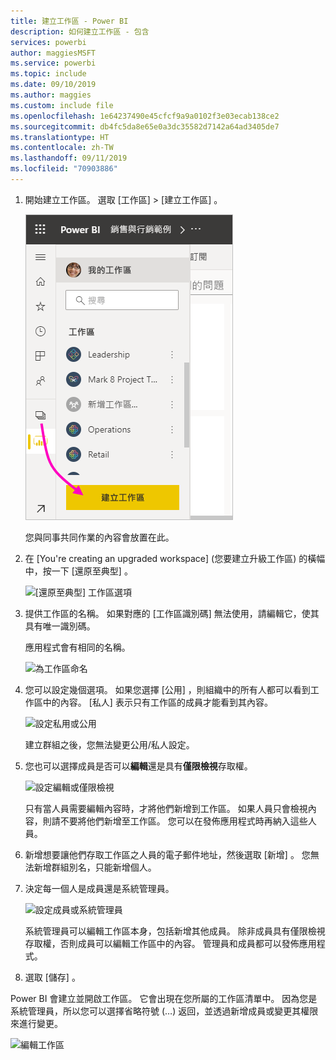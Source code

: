 ```yaml
---
title: 建立工作區 - Power BI
description: 如何建立工作區 - 包含
services: powerbi
author: maggiesMSFT
ms.service: powerbi
ms.topic: include
ms.date: 09/10/2019
ms.author: maggies
ms.custom: include file
ms.openlocfilehash: 1e64237490e45cfcf9a9a0102f3e03ecab138ce2
ms.sourcegitcommit: db4fc5da8e65e0a3dc35582d7142a64ad3405de7
ms.translationtype: HT
ms.contentlocale: zh-TW
ms.lasthandoff: 09/11/2019
ms.locfileid: "70903886"
---
```

1. 開始建立工作區。 選取 [工作區]   > [建立工作區]  。 
   
     ![建立工作區](media/powerbi-service-create-app-workspace/power-bi-workspace-create.png)
   
    您與同事共同作業的內容會放置在此。

2. 在 [You're creating an upgraded workspace] \(您要建立升級工作區\)  的橫幅中，按一下 [還原至典型]  。 

    ![[還原至典型] 工作區選項](media/powerbi-service-create-app-workspace/power-bi-revert-classic-workspace.png)

3. 提供工作區的名稱。 如果對應的 [工作區識別碼]  無法使用，請編輯它，使其具有唯一識別碼。
   
     應用程式會有相同的名稱。
   
     ![為工作區命名](media/powerbi-service-create-app-workspace/power-bi-apps-create-workspace-name.png)

3. 您可以設定幾個選項。 如果您選擇 [公用]  ，則組織中的所有人都可以看到工作區中的內容。 [私人]  表示只有工作區的成員才能看到其內容。
   
     ![設定私用或公用](media/powerbi-service-create-app-workspace/power-bi-apps-create-workspace-private-public.png)
   
    建立群組之後，您無法變更公用/私人設定。

4. 您也可以選擇成員是否可以**編輯**還是具有**僅限檢視**存取權。
   
     ![設定編輯或僅限檢視](media/powerbi-service-create-app-workspace/power-bi-apps-create-workspace-members-edit.png)
   
     只有當人員需要編輯內容時，才將他們新增到工作區。 如果人員只會檢視內容，則請不要將他們新增至工作區。 您可以在發佈應用程式時再納入這些人員。

5. 新增想要讓他們存取工作區之人員的電子郵件地址，然後選取 [新增]  。 您無法新增群組別名，只能新增個人。

6. 決定每一個人是成員還是系統管理員。
   
     ![設定成員或系統管理員](media/powerbi-service-create-app-workspace/power-bi-apps-create-workspace-admin.png)
   
    系統管理員可以編輯工作區本身，包括新增其他成員。 除非成員具有僅限檢視存取權，否則成員可以編輯工作區中的內容。 管理員和成員都可以發佈應用程式。

7. 選取 [儲存]  。

Power BI 會建立並開啟工作區。 它會出現在您所屬的工作區清單中。 因為您是系統管理員，所以您可以選擇省略符號 (…) 返回，並透過新增成員或變更其權限來進行變更。

![編輯工作區](media/powerbi-service-create-app-workspace/power-bi-workspace-old-settings.png)

